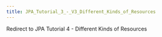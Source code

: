```yaml
---
title: JPA_Tutorial_3_-_V3_Different_Kinds_of_Resources
---
```

Redirect to JPA Tutorial 4 - Different Kinds of Resources
